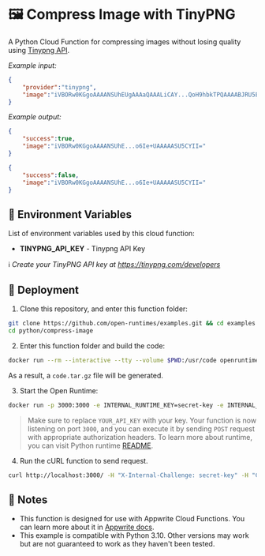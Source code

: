 # 🖼️ Compress Image with TinyPNG 

A Python Cloud Function for compressing images without losing quality using [Tinypng API](https://tinypng.com/).


_Example input:_

```json
{
    "provider":"tinypng",
    "image":"iVBORw0KGgoAAAANSUhEUgAAAaQAAALiCAY...QoH9hbkTPQAAAABJRU5ErkJggg=="
}

```

_Example output:_


```json
{
    "success":true,
    "image":"iVBORw0KGgoAAAANSUhE...o6Ie+UAAAAASU5CYII="
}

{
    "success":false,
    "image":"iVBORw0KGgoAAAANSUhE...o6Ie+UAAAAASU5CYII="
}
```

## 📝 Environment Variables

List of environment variables used by this cloud function:

- **TINYPNG_API_KEY** - Tinypng API Key

ℹ️ _Create your TinyPNG API key at https://tinypng.com/developers_

## 🚀 Deployment

1. Clone this repository, and enter this function folder:

```bash
git clone https://github.com/open-runtimes/examples.git && cd examples
cd python/compress-image
```

2. Enter this function folder and build the code:
```bash
docker run --rm --interactive --tty --volume $PWD:/usr/code openruntimes/python:v2-3.10 sh /usr/local/src/build.sh
```
As a result, a `code.tar.gz` file will be generated.

3. Start the Open Runtime:
```bash
docker run -p 3000:3000 -e INTERNAL_RUNTIME_KEY=secret-key -e INTERNAL_RUNTIME_ENTRYPOINT=main.py --rm --interactive --tty --volume $PWD/code.tar.gz:/tmp/code.tar.gz:ro openruntimes/python:v2-3.10 sh /usr/local/src/start.sh
```

> Make sure to replace `YOUR_API_KEY` with your key.
Your function is now listening on port `3000`, and you can execute it by sending `POST` request with appropriate authorization headers. To learn more about runtime, you can visit Python runtime [README](https://github.com/open-runtimes/open-runtimes/tree/main/openruntimes/python:v2-3.10).
4. Run the cURL function to send request.
```bash
curl http://localhost:3000/ -H "X-Internal-Challenge: secret-key" -H "Content-Type: application/json" -d '{"payload":{"provider":"tinypng","image":"iVBORw0KGgoAAAANSUhEUgAAAaQAAALiCAY...QoH9hbkTPQAAAABJRU5ErkJggg=="}, "variables": {"API_KEY": "<YOUR_API_KEY>"}}'
```

## 📝 Notes
- This function is designed for use with Appwrite Cloud Functions. You can learn more about it in [Appwrite docs](https://appwrite.io/docs/functions).
- This example is compatible with Python 3.10. Other versions may work but are not guaranteed to work as they haven't been tested.
